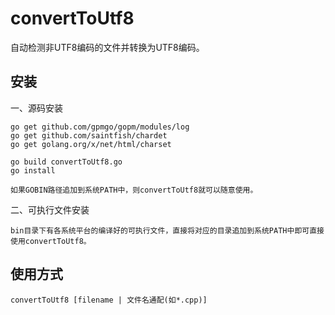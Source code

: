# convertToUtf8
自动检测非UTF8编码的文件并转换为UTF8编码。  
  
## 安装
一、源码安装  

    go get github.com/gpmgo/gopm/modules/log  
    go get github.com/saintfish/chardet  
    go get golang.org/x/net/html/charset  
  
    go build convertToUtf8.go  
    go install  
  
    如果GOBIN路径追加到系统PATH中，则convertToUtf8就可以随意使用。  
  
二、可执行文件安装  
  
    bin目录下有各系统平台的编译好的可执行文件，直接将对应的目录追加到系统PATH中即可直接使用convertToUtf8。  
  
## 使用方式
    convertToUtf8 [filename | 文件名通配(如*.cpp)]  

